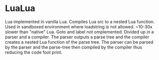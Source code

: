 # LuaLua
Lua implemented in vanilla Lua.
Compiles Lua src to a nested Lua function. Used in sandboxed environment where loadstring is not allowed.
~10-30x slower than "native" Lua. Goto and label not omplemented.
Divided up in a parser and a compiler. The parser outputs a parse tree and the compiler creates a nested Lua function of the parse tree. The parser can be parsed by the parser and the parse-tree then compiled by the compiler thus reducing the code foot print.
 
